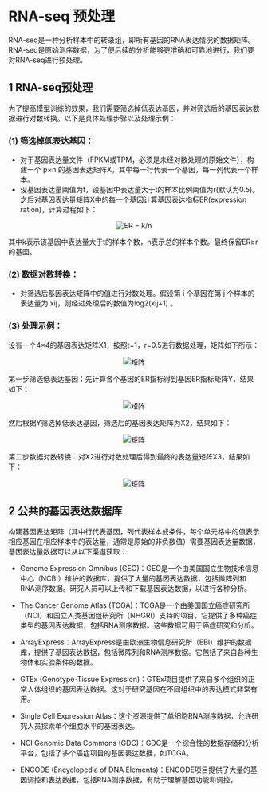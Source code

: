 #  RNA-seq 预处理
RNA-seq是一种分析样本中的转录组，即所有基因的RNA表达情况的数据矩阵。RNA-seq是原始测序数据，为了便后续的分析能够更准确和可靠地进行，我们要对RNA-seq进行预处理。

## 1 RNA-seq预处理

为了提高模型训练的效果，我们需要筛选掉低表达基因，并对筛选后的基因表达数据进行对数转换。以下是具体处理步骤以及处理示例：

### (1) 筛选掉低表达基因：
   - 对于基因表达量文件（FPKM或TPM，必须是未经对数处理的原始文件），构建一个 p×n 的基因表达矩阵X，其中每一行代表一个基因，每一列代表一个样本。
   - 设基因表达量阈值为t，设基因中表达量大于t的样本比例阈值为r(默认为0.5)。之后对基因表达量矩阵X中的每一个基因计算基因表达指标ER(expression ration)，计算过程如下：
<p align="center">
  <img src="https://latex.codecogs.com/png.latex?ER%20%3D%20\frac{k}{n}" alt="ER = k/n">
</p>
其中k表示该基因中表达量大于t的样本个数，n表示总的样本个数。最终保留ER≥r的基因。

### (2) 数据对数转换：
   - 对筛选后基因表达矩阵中的值进行对数处理。假设第 i 个基因在第 j 个样本的表达量为 xij，则经过处理后的数值为log2(xij+1) 。


### (3) 处理示例：
设有一个4×4的基因表达矩阵X1，按照t=1，r=0.5进行数据处理，矩阵如下所示：
<p align="center">
  <img src="https://latex.codecogs.com/png.latex?\begin{bmatrix}1.925&0.629&1.760&0.00\\1.881&0.863&1.886&1.784\\1.317&0.790&0.683&1.750\\0.783&0.039&1.535&0.181\end{bmatrix}" alt="矩阵">
</p>
第一步筛选低表达基因：先计算各个基因的ER指标得到基因ER指标矩阵Y，结果如下：
<p align="center">
  <img src="https://latex.codecogs.com/png.latex?\begin{bmatrix}0.25\\0.75\\0.5\\0.25\end{bmatrix}" alt="矩阵">
</p>
然后根据Y筛选掉低表达基因，筛选后的基因表达矩阵为X2，结果如下：
<p align="center">
  <img src="https://latex.codecogs.com/png.latex?\begin{bmatrix}1.925&0.629&1.760&0.00\\1.881&0.863&1.886&1.784\\1.317&0.790&0.683&1.750\end{bmatrix}" alt="矩阵">
</p>
第二步数据对数转换：对X2进行对数处理后得到最终的表达量矩阵X3，结果如下：
<p align="center">
  <img src="https://latex.codecogs.com/png.latex?\begin{bmatrix}1.549&0.704&1.465&0.00\\1.527&0.897&1.529&1.477\\1.212&0.840&0.751&1.460\end{bmatrix}" alt="矩阵">
</p>


## 2 公共的基因表达数据库

构建基因表达矩阵（其中行代表基因，列代表样本或条件，每个单元格中的值表示相应基因在相应样本中的表达量，通常是原始的非负数值）需要基因表达量数据，基因表达量数据可以从以下渠道获取：
* Genome Expression Omnibus (GEO)：GEO是一个由美国国立生物技术信息中心（NCBI）维护的数据库，提供了大量的基因表达数据，包括微阵列和RNA测序数据。研究人员可以上传和下载基因表达数据，以进行各种分析。

* The Cancer Genome Atlas (TCGA)：TCGA是一个由美国国立癌症研究所（NCI）和国立人类基因组研究所（NHGRI）支持的项目，它提供了多种癌症类型的基因表达数据，包括RNA测序数据。这些数据可用于癌症研究和分析。

* ArrayExpress：ArrayExpress是由欧洲生物信息研究所（EBI）维护的数据库，提供了基因表达数据，包括微阵列和RNA测序数据。它包括了来自各种生物体和实验条件的数据。

* GTEx (Genotype-Tissue Expression)：GTEx项目提供了来自多个组织的正常人体组织的基因表达数据。这对于研究基因在不同组织中的表达模式非常有用。

* Single Cell Expression Atlas：这个资源提供了单细胞RNA测序数据，允许研究人员探索单个细胞水平的基因表达。

* NCI Genomic Data Commons (GDC)：GDC是一个综合性的数据存储和分析平台，包括了多个癌症项目的基因表达数据，如TCGA。

* ENCODE (Encyclopedia of DNA Elements)：ENCODE项目提供了大量的基因调控和表达数据，包括RNA测序数据，有助于理解基因功能和调控。



